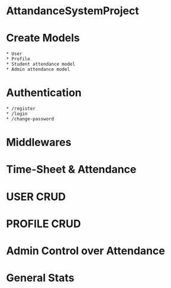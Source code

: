 # AttandanceSystemProject

# Create Models

    * User
    * Profile
    * Student attendance model
    * Admin attendance model

# Authentication

    * /register
    * /login
    * /change-password

# Middlewares

# Time-Sheet & Attendance

# USER CRUD

# PROFILE CRUD

# Admin Control over Attendance

# General Stats
